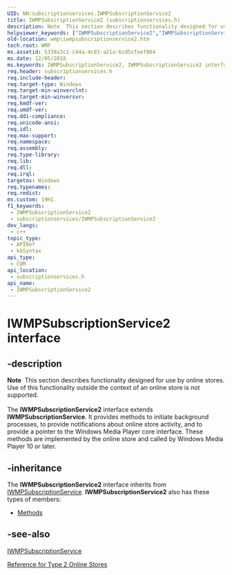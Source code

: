 ```yaml
---
UID: NN:subscriptionservices.IWMPSubscriptionService2
title: IWMPSubscriptionService2 (subscriptionservices.h)
description: Note  This section describes functionality designed for use by online stores.
helpviewer_keywords: ["IWMPSubscriptionService2","IWMPSubscriptionService2 interface [Windows Media Player]","IWMPSubscriptionService2 interface [Windows Media Player]","described","IWMPSubscriptionService2Interface","subscriptionservices/IWMPSubscriptionService2","wmp.iwmpsubscriptionservice2"]
old-location: wmp\iwmpsubscriptionservice2.htm
tech.root: WMP
ms.assetid: 5338a3c1-c44a-4c03-a21a-6cd5cfeef064
ms.date: 12/05/2018
ms.keywords: IWMPSubscriptionService2, IWMPSubscriptionService2 interface [Windows Media Player], IWMPSubscriptionService2 interface [Windows Media Player],described, IWMPSubscriptionService2Interface, subscriptionservices/IWMPSubscriptionService2, wmp.iwmpsubscriptionservice2
req.header: subscriptionservices.h
req.include-header: 
req.target-type: Windows
req.target-min-winverclnt: 
req.target-min-winversvr: 
req.kmdf-ver: 
req.umdf-ver: 
req.ddi-compliance: 
req.unicode-ansi: 
req.idl: 
req.max-support: 
req.namespace: 
req.assembly: 
req.type-library: 
req.lib: 
req.dll: 
req.irql: 
targetos: Windows
req.typenames: 
req.redist: 
ms.custom: 19H1
f1_keywords:
 - IWMPSubscriptionService2
 - subscriptionservices/IWMPSubscriptionService2
dev_langs:
 - c++
topic_type:
 - APIRef
 - kbSyntax
api_type:
 - COM
api_location:
 - subscriptionservices.h
api_name:
 - IWMPSubscriptionService2
---
```


# IWMPSubscriptionService2 interface


## -description

<div class="alert"><b>Note</b>  This section describes functionality designed for use by online stores. Use of this functionality outside the context of an online store is not supported.</div>
<div> </div>
The <b>IWMPSubscriptionService2</b> interface extends <b>IWMPSubscriptionService</b>. It provides methods to initiate background processes, to provide notifications about online store activity, and to provide a pointer to the Windows Media Player core interface. These methods are implemented by the online store and called by Windows Media Player 10 or later.

## -inheritance

The <b>IWMPSubscriptionService2</b> interface inherits from <a href="/windows/desktop/api/subscriptionservices/nn-subscriptionservices-iwmpsubscriptionservice">IWMPSubscriptionService</a>. <b>IWMPSubscriptionService2</b> also has these types of members:
<ul>
<li><a href="https://docs.microsoft.com/">Methods</a></li>
</ul>

## -see-also

<a href="/windows/desktop/api/subscriptionservices/nn-subscriptionservices-iwmpsubscriptionservice">IWMPSubscriptionService</a>



<a href="/windows/desktop/WMP/reference-for-type-2-online-stores">Reference for Type 2 Online Stores</a>

